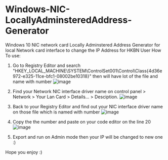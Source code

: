 # Windows-NIC-LocallyAdminsteredAddress-Generator
Windows 10 NIC network card Locally Adminstered Address Generator for local Network card interface to change the IP Address for HKBN User
How To use:
1. Go to Registry Editor and search "HKEY_LOCAL_MACHINE\SYSTEM\ControlSet001\Control\Class\{4d36e972-e325-11ce-bfc1-08002be10318}" then will have lot of the file and name with number
![image](https://user-images.githubusercontent.com/93077307/202847967-1b006800-e303-4802-86c9-3b4bf0bed50e.png)

2. Find your Network NIC interface driver name on control panel > Network > Your Lan Card > Details... > Desciption.
![image](https://user-images.githubusercontent.com/93077307/202848006-ca9a84d5-1664-4df4-98ae-8236a0e99fc4.png)

3. Back to your Registry Editor and find out your NIC interface driver name on those file which is named with number
![image](https://user-images.githubusercontent.com/93077307/202848077-5cb14b16-b8c8-4f1a-ac04-29964c125666.png)

4. Copy the the number and paste on your code editor on the line 20
![image](https://user-images.githubusercontent.com/93077307/202848124-b0935e71-607a-4926-8ddb-7fa7f20a00c0.png)

5. Export and run on Admin mode then your IP will be changed to new one :)

Hope you enjoy :)

